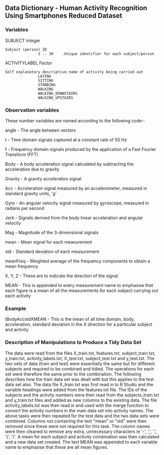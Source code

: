 ## Data Dictionary - Human Activity Recognition Using Smartphones Reduced Dataset

### Variables
SUBJECT				Integer

    Subject (person) ID
                   1 .. 30    .Unique identifier for each subject/person
           
ACTIVITYLABEL		Factor

    Self explanatory descriptive name of activity being carried out
                   LAYING
                   SITTING
                   STANDING
                   WALKING
                   WALKING_DOWNSTAIRS
                   WALKING_UPSTAIRS

### Observation variables
These number variables are named according to the following code:-

angle - The angle between vectors

t - Time domain signals captured at a constant rate of 50 Hz

f - Frequency domain signals produced by the application of a Fast Fourier Transform (FFT)


Body - A body acceleration signal calculated by subtracting the acceleration due to gravity

Gravity - A gravity acceleration signal


Acc - Acceleration signal measured by an accelerometer, measured in standard gravity units,  'g'

Gyro - An angular velocity signal measured by gyroscope, measured in radians per second


Jerk - Signals derived from the body linear acceleration and angular velocity


Mag - Magnitude of the 3-dimensional signals


mean - Mean signal for each measurement

std - Standard deviation of each measurement

meanFreq - Weighted average of the frequency components to obtain a mean frequency


X, Y, Z - These are to indicate the direction of the signal


MEAN - This is appended to every measurement name to emphasise that each 
         	figure is a mean of all the measurements for each subject carrying out
         	each activity


### Example

tBodyAccstdXMEAN - This is the mean of all time domain, body, acceleration, standard
                    deviation in the X direction for a particular subject and activity


### Description of Manipulations to Produce a Tidy Data Set
The data were read from the files X_train.txt, features.txt, subject_train.txt, y_train.txt,
activity_labels.txt, X_test.txt, subject_test.txt and y_test.txt.  The two sets of data
(train and test) were essentially the same but for different subjects and required to be
combined and tidied.  The operations for each set were therefore the same prior to the
combination.  The following describes how the train data set was dealt with but this applies
to the test data set also.  The data file X_train.txt was first read in to R Studio and the
variable headings were added from the features.txt file.  The IDs of the subjects and the
activity numbers were then read from the subjects_train.txt and y_train.txt files and added
as new columns to the existing data.  The file activity_labels.txt was then read in and used
with the merge function to convert the activity numbers in the main data set into activity
names.  The above tasks were then repeated for the test data and the two data sets were
combined.  Columns not containing the text "mean" or "std" were then removed since these
were not required for this task.  The column names were then cleaned to remove any extra,
unnecessary characters ie '-', ',', '.', '(', ')'.  A mean for each subject and activity
combination was then calculated and a new data set created.  The text MEAN was appended to
each variable name to emphasise that these are all mean figures.  
